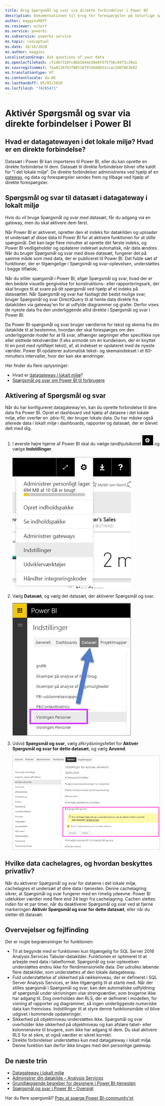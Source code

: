 ```yaml
---
title: Brug Spørgsmål og svar via direkte forbindelser i Power BI
description: Dokumentationen til brug for forespørgsler på naturlige sprog via Power BI-spørgsmål og svar med direkte forbindelser til Analysis Services-data og datagateway i lokalt miljø.
author: maggiesMSFT
ms.reviewer: mihart
ms.service: powerbi
ms.subservice: powerbi-service
ms.topic: conceptual
ms.date: 10/16/2018
ms.author: maggies
LocalizationGroup: Ask questions of your data
ms.openlocfilehash: cf1d67318fc86b1044e38e6f4f5f56c9473c39a1
ms.sourcegitcommit: 7aa0136f93f88516f97ddd8031ccac5d07863b92
ms.translationtype: HT
ms.contentlocale: da-DK
ms.lasthandoff: 05/05/2020
ms.locfileid: "74265471"
---
```

# <a name="enable-qa-for-live-connections-in-power-bi"></a>Aktivér Spørgsmål og svar via direkte forbindelser i Power BI
## <a name="what-is-the-on-premises-data-gateway--what-is-a-live-connection"></a>Hvad er datagatewayen i det lokale miljø?  Hvad er en direkte forbindelse?
Datasæt i Power BI kan importeres til Power BI, eller du kan oprette en direkte forbindelse til dem. Datasæt til direkte forbindelser bliver ofte kaldt for "i det lokale miljø". De direkte forbindelser administreres ved hjælp af en [gateway](service-gateway-onprem.md), og data og forespørgsler sendes frem og tilbage ved hjælp af direkte forespørgsler.

## <a name="qa-for-on-premises-data-gateway-datasets"></a>Spørgsmål og svar til datasæt i datagateway i lokalt miljø
Hvis du vil bruge Spørgsmål og svar med datasæt, får du adgang via en gateway, men du skal aktivere dem først.

Når Power BI er aktiveret, opretter den et indeks for datakilden og uploader et undersæt af disse data til Power BI for at aktivere funktionen for at stille spørgsmål. Det kan tage flere minutter at oprette det første indeks, og Power BI vedligeholder og opdaterer indekset automatisk, når data ændres. Når du bruger Spørgsmål og svar med disse datasæt, fungerer det på samme måde som med data, der er publiceret til Power BI. Det fulde sæt af funktioner, der er tilgængelige i Spørgsmål og svar-oplevelsen, understøttes i begge tilfælde.

Når du stiller spørgsmål i Power BI, afgør Spørgsmål og svar, hvad der er den bedste visuelle gengivelse for konstruktions- eller rapporteringsark, der skal bruges til at svare på dit spørgsmål ved hjælp af et indeks på datasættet. Når Spørgsmål og svar har fastlagt det bedst mulige svar, bruger Spørgsmål og svar DirectQuery til at hente data direkte fra datakilden via gateway'en for at udfylde diagrammer og grafer. Derfor vises de nyeste data fra den underliggende altid direkte i Spørgsmål og svar i Power BI.

Da Power BI-spørgsmål og svar bruger værdierne for tekst og skema fra din datakilde til at bestemme, hvordan der skal forespørges om den underliggende model for at få svar, afhænger søgninger efter specifikke nye eller slettede tekstværdier (f.eks anmode om en kundenavn, der er knyttet til en post med nytilføjet tekst), af, at indekset er opdateret med de nyeste værdier. Power BI opdaterer automatisk tekst- og skemaindekset i et 60-minutters intervaller, hvor der kan ske ændringer.

Her finder du flere oplysninger:

* Hvad er [datagateway i lokalt miljø](service-gateway-onprem.md)?
* [Spørgsmål og svar om Power BI til forbrugere](consumer/end-user-q-and-a.md)

## <a name="enable-qa"></a>Aktivering af Spørgsmål og svar
Når du har konfigureret datagateway'en, kan du oprette forbindelse til dine data fra Power BI.  Opret et dashboard ved hjælp af dataene i det lokale miljø, eller overfør en .pbix-fil, der bruger lokale data.  Du har måske også allerede data i lokalt miljø i dashboards, rapporter og datasæt, der er blevet delt med dig.

1. I øverste højre hjørne af Power BI skal du vælge tandhjulsikonet ![tandhjulsikon](media/service-q-and-a-direct-query/power-bi-cog.png) og vælge **Indstillinger**.
   
   ![Menuen Indstillinger](media/service-q-and-a-direct-query/powerbi-settings.png)
2. Vælg **Datasæt**, og vælg det datasæt, der aktiverer Spørgsmål og svar.
   
   ![Skærmbilledet Datasæt i menuen Indstillinger](media/service-q-and-a-direct-query/power-bi-q-and-a-settings.png)
3. Udvid **Spørgsmål og svar**, vælg afkrydsningsfeltet for **Aktivér Spørgsmål og svar for dette datasæt**, og vælg **Anvend**.
   
    ![Udvidet område til spørgsmål og svar](media/service-q-and-a-direct-query/power-bi-qna-dataset-direct-query.png)

## <a name="what-data-is-cached-and-how-is-privacy-protected"></a>Hvilke data cachelagres, og hvordan beskyttes privatliv?
Når du aktiverer Spørgsmål og svar for dataene i det lokale miljø, cachelagres et undersæt af dine data i tjenesten. Denne cachelagring sikrer, at Spørgsmål og svar fungerer med en rimelig ydeevne. Power BI udelukker værdier med flere end 24 tegn fra cachelagring. Cachen slettes inden for et par timer, når du deaktiverer Spørgsmål og svar ved at fjerne markeringen **Aktivér Spørgsmål og svar for dette datasæt**, eller når du sletter dit datasæt.

## <a name="considerations-and-troubleshooting"></a>Overvejelser og fejlfinding
Der er nogle begrænsninger for funktionen:

* Til at begynde med er funktionen kun tilgængelig for SQL Server 2016 Analysis Services Tabular-datakilder. Funktionen er optimeret til at arbejde med data i tabelformat. Spørgsmål og svar-oplevelsen understøttes endnu ikke for flerdimensionelle data. Der udrulles løbende flere datakilder, som understøttes af den lokale datagateway.
* Fuld understøttelse af sikkerhed på rækkeniveau, der er defineret i SQL Server Analysis Services, er ikke tilgængelig til at starte med. Når der stilles spørgsmål i Spørgsmål og svar, kan den automatiske udfyldning af spørgsmål under skrivningen vise strengværdier, som brugerne ikke har adgang til. Dog overholdes den RLS, der er defineret i modellen, for visning af rapporter og diagrammer, så ingen underliggende numeriske data kan fremvises. Indstillinger til at styre denne funktionsmåde vil blive udgivet i kommende opdateringer.
* Sikkerhed på objektniveau understøttes ikke. Spørgsmål og svar overholder ikke sikkerhed på objektniveau og kan afsløre tabel- eller kolonnenavne til brugere, som ikke har adgang til dem. Du skal aktivere RLS for at sikre, at også værdier er sikret korrekt. 
* Direkte forbindelser understøttes kun med datagateway i lokalt miljø. Denne funktion kan derfor ikke bruges med den personlige gateway.

## <a name="next-steps"></a>De næste trin

- [Datagateway i lokalt miljø](service-gateway-onprem.md)  
- [Administrer din datakilde – Analysis Services](service-gateway-enterprise-manage-ssas.md)  
- [Grundlæggende begreber for designere i Power BI-tjenesten](service-basic-concepts.md)  
- [Spørgsmål og svar i Power BI – Oversigt](consumer/end-user-q-and-a.md)  

Har du flere spørgsmål? [Prøv at spørge Power BI-community'et](https://community.powerbi.com/)

